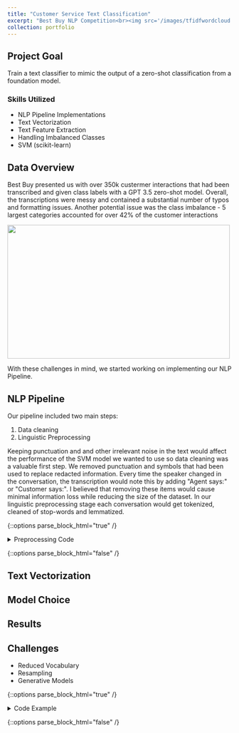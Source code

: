 ```yaml
---
title: "Customer Service Text Classification"
excerpt: "Best Buy NLP Competition<br><img src='/images/tfidfwordcloud.png' width='500' height='300'>"
collection: portfolio
---
```


## Project Goal
Train a text classifier to mimic the output of a zero-shot classification from a foundation model. 

### Skills Utilized
- NLP Pipeline Implementations
- Text Vectorization
- Text Feature Extraction
- Handling Imbalanced Classes
- SVM (scikit-learn)

## Data Overview
Best Buy presented us with over 350k custermer interactions that had been transcribed and given class labels with a GPT 3.5 zero-shot model. Overall, the transcriptions were messy and contained a substantial number of typos and formatting issues. Another potential issue was the class imbalance - 5 largest categories accounted for over 42% of the customer interactions

<img src='/images/label_distribution_10.png' width='500' height='300'>

With these challenges in mind, we started working on implementing our NLP Pipeline. 

## NLP Pipeline
Our pipeline included two main steps:
1. Data cleaning
2. Linguistic Preprocessing

  Keeping punctuation and and other irrelevant noise in the text would affect the performance of the SVM model we wanted to use so data cleaning was a valuable first step. We removed punctuation and symbols that had been used to replace redacted information. Every time the speaker changed in the conversation, the transcription would note this by adding "Agent says:" or "Customer says:". I believed that removing these items would cause minimal information loss while reducing the size of the dataset. 
  In our linguistic preprocessing stage each conversation would get tokenized, cleaned of stop-words and lemmatized. 

{::options parse_block_html="true" /}

<details>
  <summary markdown="span">
    Preprocessing Code
  </summary>

```python
  lemmatizer = WordNetLemmatizer()
  def apply_lemmatizer(text: str) -> str:
      """Apply lemmatizer to a single text conversation"""
      tokens = word_tokenize(text)
      lemmatized_tokens = [lemmatizer.lemmatize(token) for token in tokens]
      return " ".join(lemmatized_tokens)

  # Edit the base stop word list to keep words that are helpful
  stop_words = set(stopwords.words('english'))
  keep_words = ["have", "not", "below", "few", "down"]
  for word in keep_words:
      stop_words.remove(word)

  def remove_stopwords(text: str) -> str:
      """Apply stop word removal for a single text conversation"""
      tokens = word_tokenize(text)
      token_lst = [token.lower() for token in tokens if token.isalpha() and token.lower() not in stop_words]
      return " ".join(token_lst)
```
  
</details>

{::options parse_block_html="false" /}

## Text Vectorization

## Model Choice

## Results

## Challenges
- Reduced Vocabulary
- Resampling
- Generative Models

{::options parse_block_html="true" /}

<details>
  <summary markdown="span">
    Code Example
  </summary>

```python
  def func()
```
  
</details>

{::options parse_block_html="false" /}

